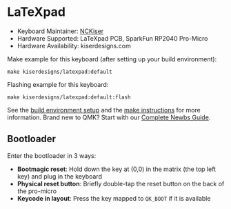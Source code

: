 # LaTeXpad

* Keyboard Maintainer: [NCKiser](https://github.com/NCKiser)
* Hardware Supported: LaTeXpad PCB, SparkFun RP2040 Pro-Micro
* Hardware Availability: kiserdesigns.com

Make example for this keyboard (after setting up your build environment):

    make kiserdesigns/latexpad:default

Flashing example for this keyboard:

    make kiserdesigns/latexpad:default:flash
    
See the [build environment setup](https://docs.qmk.fm/#/getting_started_build_tools) and the [make instructions](https://docs.qmk.fm/#/getting_started_make_guide) for more information. Brand new to QMK? Start with our [Complete Newbs Guide](https://docs.qmk.fm/#/newbs).
## Bootloader
Enter the bootloader in 3 ways:
* **Bootmagic reset**: Hold down the key at (0,0) in the matrix (the top left key) and plug in the keyboard
* **Physical reset button**: Briefly double-tap the reset button on the back of the pro-micro
* **Keycode in layout**: Press the key mapped to `QK_BOOT` if it is available
